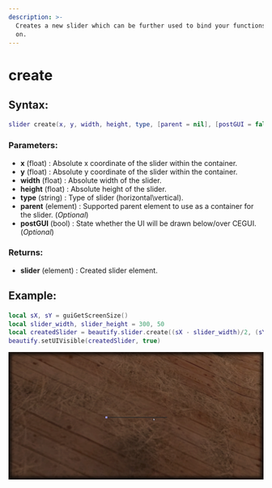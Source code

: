 ```yaml
---
description: >-
  Creates a new slider which can be further used to bind your functions/datas
  on.
---
```


# create

## **Syntax:**

```lua
slider create(x, y, width, height, type, [parent = nil], [postGUI = false])
```

### **Parameters:**

* **x** \(float\) : Absolute x coordinate of the slider within the container.
* **y** \(float\) : Absolute y coordinate of the slider within the container.
* **width** \(float\) : Absolute width of the slider.
* **height** \(float\) : Absolute height of the slider.
* **type** \(string\) : Type of slider \(horizontal\vertical\).
* **parent** \(element\) : Supported parent element to use as a container for the slider. \(_Optional_\)
* **postGUI** \(bool\) : State whether the UI will be drawn below/over CEGUI. \(_Optional_\)

### **Returns:**

* **slider** \(element\) : Created slider element.

## **Example:**

```lua
local sX, sY = guiGetScreenSize()
local slider_width, slider_height = 300, 50
local createdSlider = beautify.slider.create((sX - slider_width)/2, (sY - slider_height)/2, slider_width, slider_height, "horizontal", nil, false)
beautify.setUIVisible(createdSlider, true)
```

![](../../.gitbook/assets/createslider.png)

